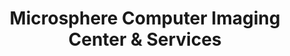 ---
title: "Microsphere Computer Imaging Center & Services"
url: /bacolod/microsphere-computer-imaging-center-and-services/
shop: computer
---